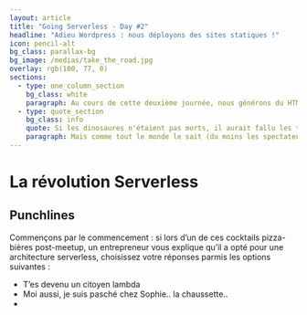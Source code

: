 ```yaml
---
layout: article
title: "Going Serverless - Day #2"
headline: "Adieu Wordpress : nous déployons des sites statiques !"
icon: pencil-alt
bg_class: parallax-bg
bg_image: /medias/take_the_road.jpg
overlay: rgb(100, 77, 0)
sections:
  - type: one_column_section
    bg_class: white
    paragraph: Au cours de cette deuxième journée, nous générons du HTML avec Metalsmith, un générateur de site statique phare basé sur node.JS.
  - type: quote_section
    bg_class: info
    quote: Si les dinosaures n'étaient pas morts, il aurait fallu les tuer ! - J.C Van Damme
    paragraph: Mais comme tout le monde le sait (du moins les spectateurs de Jurassic World) les dinosaures, c'est pas si facile à tuer !
---
```

# La révolution Serverless

## Punchlines

Commençons par le commencement : si lors d’un de ces cocktails pizza-bières post-meetup, un entrepreneur vous explique qu’il a opté pour une architecture serverless, choisissez votre réponses parmis les options suivantes : 


- T’es devenu un citoyen lambda
- Moi aussi, je suis pasché chez Sophie.. la chaussette..
- 

